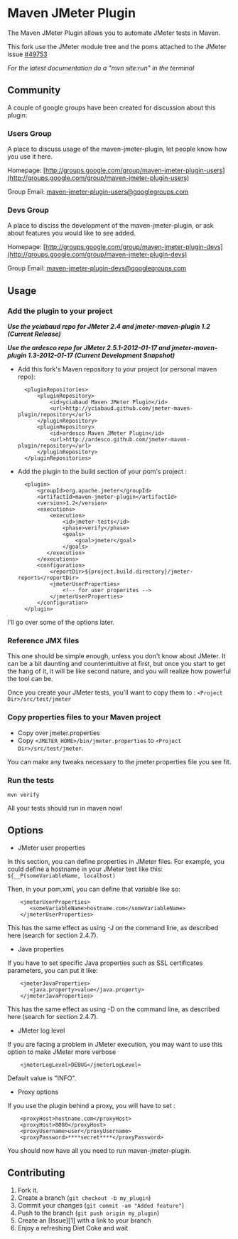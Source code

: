Maven JMeter Plugin
===================

The Maven JMeter Plugin allows you to automate JMeter tests in Maven.

This fork use the JMeter module tree and the poms attached to the JMeter issue [#49753](https://issues.apache.org/bugzilla/show_bug.cgi?id=49753)

*For the latest documentation do a "mvn site:run" in the terminal*

Community
-----

A couple of google groups have been created for discussion about this plugin:

### Users Group

A place to discuss usage of the maven-jmeter-plugin, let people know how you use it here.

Homepage: [http://groups.google.com/group/maven-jmeter-plugin-users](http://groups.google.com/group/maven-jmeter-plugin-users)

Group Email: [maven-jmeter-plugin-users@googlegroups.com](mailto:maven-jmeter-plugin-users@googlegroups.com)

### Devs Group

A place to disciss the development of the maven-jmeter-plugin, or ask about features you would like to see added.

Homepage: [http://groups.google.com/group/maven-jmeter-plugin-devs](http://groups.google.com/group/maven-jmeter-plugin-devs)

Group Email: [maven-jmeter-plugin-devs@googlegroups.com](mailto:maven-jmeter-plugin-devs@googlegroups.com)

Usage
-----

### Add the plugin to your project

***Use the yciabaud repo for JMeter 2.4 and jmeter-maven-plugin 1.2 (Current Release)***

***Use the ardesco repo for JMeter 2.5.1-2012-01-17 and jmeter-maven-plugin 1.3-2012-01-17 (Current Development Snapshot)***

* Add this fork's Maven repository to your project (or personal maven repo):

        <pluginRepositories>
		    <pluginRepository>
			    <id>yciabaud Maven JMeter Plugin</id>
			    <url>http://yciabaud.github.com/jmeter-maven-plugin/repository</url>
		    </pluginRepository>
		    <pluginRepository>
            	<id>ardesco Maven JMeter Plugin</id>
            	<url>http://ardesco.github.com/jmeter-maven-plugin/repository</url>
            </pluginRepository>
		</pluginRepositories>

* Add the plugin to the build section of your pom's project :

		<plugin>
			<groupId>org.apache.jmeter</groupId>
			<artifactId>maven-jmeter-plugin</artifactId>
			<version>1.2</version>
			<executions>
				<execution>
					<id>jmeter-tests</id>
					<phase>verify</phase>
					<goals>
						<goal>jmeter</goal>
					</goals>
			   </execution>
			</executions>
			<configuration>
				<reportDir>${project.build.directory}/jmeter-reports</reportDir>
				<jmeterUserProperties>
					<!-- for user properites -->
				</jmeterUserProperties>
			</configuration>
		</plugin>

I'll go over some of the options later.

### Reference JMX files

This one should be simple enough, unless you don't know about JMeter.  It can be a bit daunting and counterintuitive at first, but once you start to get the hang of it, it will be like second nature, and you will realize how powerful the tool can be.

Once you create your JMeter tests, you'll want to copy them to : `<Project Dir>/src/test/jmeter`

### Copy properties files to your Maven project

* Copy over jmeter.properties
* Copy `<JMETER_HOME>/bin/jmeter.properties` to `<Project Dir>/src/test/jmeter`.  

You can make any tweaks necessary to the jmeter.properties file you see fit.

### Run the tests

	mvn verify

All your tests should run in maven now!

Options
-------

* JMeter user properties

In this section, you can define properties in JMeter files.  For example, you could define a hostname in your JMeter test like this: `${__P(someVariableName, localhost)`

Then, in your pom.xml, you can define that variable like so:

		<jmeterUserProperties>
		   <someVariableName>hostname.com</someVariableName>
		</jmeterUserProperties>

This has the same effect as using -J on the command line, as described here (search for section 2.4.7).

* Java properties

If you have to set specific Java properties such as SSL certificates parameters, you can put it like:

		<jmeterJavaProperties>
		   <java.property>value</java.property>
		</jmeterJavaProperties>

This has the same effect as using -D on the command line, as described here (search for section 2.4.7).
		
* JMeter log level

If you are facing a problem in JMeter execution, you may want to use this option to make JMeter more verbose

		<jmeterLogLevel>DEBUG</jmeterLogLevel>
		
Default value is "INFO".

* Proxy options

If you use the plugin behind a proxy, you will have to set :

		<proxyHost>hostname.com</proxyHost>
		<proxyHost>8080</proxyHost>
		<proxyUsername>user</proxyUsername>
		<proxyPassword>****secret****</proxyPassword>
		
You should now have all you need to run maven-jmeter-plugin.


Contributing
------------

1. Fork it.
2. Create a branch (`git checkout -b my_plugin`)
3. Commit your changes (`git commit -am "Added feature"`)
4. Push to the branch (`git push origin my_plugin`)
5. Create an [Issue][1] with a link to your branch
6. Enjoy a refreshing Diet Coke and wait


